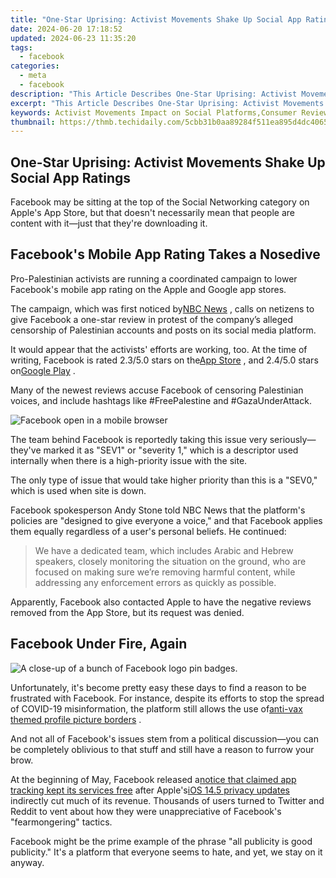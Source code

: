 ```yaml
---
title: "One-Star Uprising: Activist Movements Shake Up Social App Ratings"
date: 2024-06-20 17:18:52
updated: 2024-06-23 11:35:20
tags:
  - facebook
categories:
  - meta
  - facebook
description: "This Article Describes One-Star Uprising: Activist Movements Shake Up Social App Ratings"
excerpt: "This Article Describes One-Star Uprising: Activist Movements Shake Up Social App Ratings"
keywords: Activist Movements Impact on Social Platforms,Consumer Reviews and Social Media App Ratings,User-Generated Content Influence on Social Apps,Uprising Against Poor Application Quality,Public Opinion Shaping in Mobile App Ratings,One-Star Ratings,Social App Criticism and Its SEO Potential
thumbnail: https://thmb.techidaily.com/5cbb31b0aa89284f511ea895d4dc406591717af976dec90561d5751a6efa2298.jpg
---
```


## One-Star Uprising: Activist Movements Shake Up Social App Ratings

 Facebook may be sitting at the top of the Social Networking category on Apple's App Store, but that doesn't necessarily mean that people are content with it—just that they're downloading it.

## Facebook's Mobile App Rating Takes a Nosedive

 Pro-Palestinian activists are running a coordinated campaign to lower Facebook's mobile app rating on the Apple and Google app stores.

 The campaign, which was first noticed by[NBC News](https://www.nbcnews.com/tech/social-media/pro-palestinian-activists-target-facebook-1-star-app-store-reviews-n1268258) , calls on netizens to give Facebook a one-star review in protest of the company’s alleged censorship of Palestinian accounts and posts on its social media platform.

 It would appear that the activists' efforts are working, too. At the time of writing, Facebook is rated 2.3/5.0 stars on the[App Store](https://apps.apple.com/us/app/facebook/id284882215) , and 2.4/5.0 stars on[Google Play](https://www.anrdoezrs.net/links/7251228/type/dlg/sid/UUmuoUeUpU97138/https://play.google.com/store/apps/details?id=com.facebook.katana&hl=en%5FUS&gl=US) .

 Many of the newest reviews accuse Facebook of censoring Palestinian voices, and include hashtags like #FreePalestine and #GazaUnderAttack.

![Facebook open in a mobile browser](https://static1.makeuseofimages.com/wordpress/wp-content/uploads/2021/05/facebook-in-mobile-browser.png)

 The team behind Facebook is reportedly taking this issue very seriously—they've marked it as "SEV1" or "severity 1," which is a descriptor used internally when there is a high-priority issue with the site.

 The only type of issue that would take higher priority than this is a "SEV0," which is used when site is down.

 Facebook spokesperson Andy Stone told NBC News that the platform's policies are "designed to give everyone a voice," and that Facebook applies them equally regardless of a user's personal beliefs. He continued:

> We have a dedicated team, which includes Arabic and Hebrew speakers, closely monitoring the situation on the ground, who are focused on making sure we’re removing harmful content, while addressing any enforcement errors as quickly as possible.

 Apparently, Facebook also contacted Apple to have the negative reviews removed from the App Store, but its request was denied.

## Facebook Under Fire, Again

![A close-up of a bunch of Facebook logo pin badges.](https://static1.makeuseofimages.com/wordpress/wp-content/uploads/2021/05/Facebook-Launches-Transparency-Center-Featured.jpg)

 Unfortunately, it's become pretty easy these days to find a reason to be frustrated with Facebook. For instance, despite its efforts to stop the spread of COVID-19 misinformation, the platform still allows the use of[anti-vax themed profile picture borders](https://www.makeuseof.com/facebook-anti-vax-profile-borders/) .

 And not all of Facebook's issues stem from a political discussion—you can be completely oblivious to that stuff and still have a reason to furrow your brow.

 At the beginning of May, Facebook released a[notice that claimed app tracking kept its services free](https://www.makeuseof.com/facebook-instagram-user-tracking/) after Apple's[iOS 14.5 privacy updates](https://www.makeuseof.com/apple-releases-ios-14-5-update-iphone-ipad-ipod-touch/) indirectly cut much of its revenue. Thousands of users turned to Twitter and Reddit to vent about how they were unappreciative of Facebook's "fearmongering" tactics.

 Facebook might be the prime example of the phrase "all publicity is good publicity." It's a platform that everyone seems to hate, and yet, we stay on it anyway.


<ins class="adsbygoogle"
     style="display:block"
     data-ad-format="autorelaxed"
     data-ad-client="ca-pub-7571918770474297"
     data-ad-slot="1223367746"></ins>



<ins class="adsbygoogle"
     style="display:block"
     data-ad-client="ca-pub-7571918770474297"
     data-ad-slot="8358498916"
     data-ad-format="auto"
     data-full-width-responsive="true"></ins>
